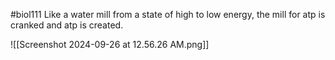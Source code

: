 #biol111 
Like a water mill from a state of high to low energy, the mill for atp is cranked and atp is created.

![[Screenshot 2024-09-26 at 12.56.26 AM.png]]